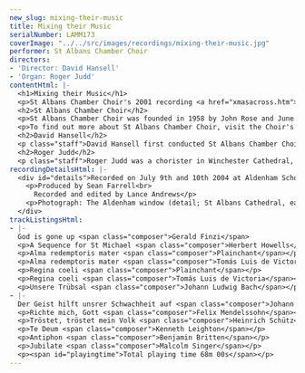 ```yaml
---
new_slug: mixing-their-music
title: Mixing their Music
serialNumber: LAMM173
coverImage: "../../src/images/recordings/mixing-their-music.jpg"
performer: St Albans Chamber Choir
directors:
- 'Director: David Hansell'
- 'Organ: Roger Judd'
contentHtml: |-
  <h1>Mixing their Music</h1>
  <p>St Albans Chamber Choir's 2001 recording <a href="xmasacross.htm">Christmas across the Centuries</a> was a tightly themed programme not just of Christmas music but also of paired settings of the same text from widely contrasting historical periods. This present issue is a more varied anthology selected from the Choir's core repertoire of unaccompanied or organ accompanied music from circa 1600 to the present day. If there is a sub-theme running through the programme it is that of music for double choir. This means that instead of being divided into the standard four (SATB) vocal parts, each of those parts is divided to produce two four part ensembles which composers can combine and contrast in a variety of ways. The origins of this practice were in liturgical music, which from earliest times has used antiphonal devices of various kinds - either a soloist or a small ensemble singing in alternation with the main body of worshippers or the available forces being divided into two or more equal groups.</p>
  <h2>St Albans Chamber Choir</h2>
  <p>St Albans Chamber Choir was founded in 1958 by John Rose and June Pepin (née Clark) with the aim of achieving the highest standards of performance in programmes of both familiar and less well known music. Its repertoire ranges from music of the fifteenth century to works commissioned by the Choir from contemporary composers, including Nicola LeFanu, John Joubert, John Tavener and most recently Malcolm Singer. Acclaimed for its a cappella singing, the Choir also works regularly with professional instrumentalists, orchestras and soloists. Among its awards, the Choir won in 1994 a coveted BT Innovations Award for its mixed-media event Images, featuring music from and inspired by the Russian Orthodox Church together with an exhibition of icons. In 1999 the Choir was awarded an Eastern Arts Voluntary Music Development Grant to develop its programming and commission a major new work. This enabled the Choir to explore Jewish and Christian responses to the scriptures in music, and Malcolm Singer, former conductor of the leading Jewish choir, Zemel, was invited to compose a work for the two choirs together. This resulted in a cantata The Mask of Esther, which received its world premiere at St Albans Abbey in May 2001, and its first London performance in January 2002. The choir performs both locally and further afield, and also makes regular visits to Germany through its 35-year association with the Wormser Kantorei from St Albans' twin town, Worms. The Choir's first CD, <a href="xmasacross.htm">Christmas across the Centuries</a>, a sequence of beautiful music featuring medieval and modern versions of Christmas texts, was released in 2001.</p>
  <p>To find out more about St Albans Chamber Choir, visit the Choir's <a href="https://web.archive.org/web/20120720022625/http://www.stalbanschamberchoir.org.uk/">website</a>.</p>
  <h2>David Hansell</h2>
  <p class="staff">David Hansell first conducted St Albans Chamber Choir as a guest in early 1997 and was then offered the permanent appointment in the autumn of the same year. He is a graduate of Durham University (first and research degrees), and also holds diplomas in organ playing and choral conducting. Although he freely admits to a particular enthusiasm for seventeenth and eighteenth century music, his repertoire is extremely wide-ranging, from Gregorian chant to new commissions, as this programme demonstrates. As a conductor and continuo player David has performed throughout Europe and has toured the USA three times - he is particularly pleased to have conducted in both New York's cathedrals. In his other lives David is Director of Music at Putney High School, conducts the Esher-based Ripieno Choir, edits music by Marc-Antoine Charpentier and is a regular contributor to the specialist magazine Early Music Review.</p>
  <h2>Roger Judd</h2>
  <p class="staff">Roger Judd was a chorister in Winchester Cathedral, and continued his musical career as organ scholar at Pembroke College, Cambridge, where he studied with Sir David Willcocks. He was Assistant Organist of Ely Cathedral, and Master of the Music at St Michael's College Tenbury, before moving to Windsor Castle in 1985. As Assistant Organist of St George's Chapel he accompanies the Chapel choir in their services, broadcasts, recordings and concerts. In 2002-3 he was Acting Director of Music of the Chapel. He is organ tutor at Royal Holloway College and a piano tutor at Eton College. He performs widely as a soloist and continuo player, and has made a number of solo CDs.</p>
recordingDetailsHtml: |-
  <div id="details">Recorded on July 9th and 10th 2004 at Aldenham School Chapel, Elstree, Hertfordshire, by kind permission of the Headmaster and the Chaplain.
    <p>Produced by Sean Farrell<br>
      Recorded and edited by Lance Andrews</p>
    <p>Photograph: The Aldenham window (detail; St Albans Cathedral, east wall of the Saint's chapel) by David Kelsall</p>
  </div>
trackListingsHtml:
- |-
  God is gone up <span class="composer">Gerald Finzi</span>
  <p>A Sequence for St Michael <span class="composer">Herbert Howells</span></p>
  <p>Alma redemptoris mater <span class="composer">Plainchant</span></p>
  <p>Alma redemptoris mater <span class="composer">Tomás Luis de Victoria</span></p>
  <p>Regina coeli <span class="composer">Plainchant</span></p>
  <p>Regina coeli <span class="composer">Tomás Luis de Victoria</span></p>
  <p>Unsere Trübsal <span class="composer">Johann Ludwig Bach</span></p>
- |-
  Der Geist hilft unsrer Schwachheit auf <span class="composer">Johann Sebastian Bach</span>
  <p>Richte mich, Gott <span class="composer">Felix Mendelssohn</span></p>
  <p>Tröstet, tröstet mein Volk <span class="composer">Heinrich Schütz</span></p>
  <p>Te Deum <span class="composer">Kenneth Leighton</span></p>
  <p>Antiphon <span class="composer">Benjamin Britten</span></p>
  <p>Jubilate <span class="composer">Malcolm Singer</span></p>
  <p><span id="playingtime">Total playing time 68m 00s</span></p>
---
```


